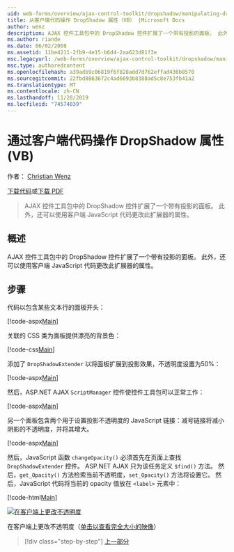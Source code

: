 ```yaml
---
uid: web-forms/overview/ajax-control-toolkit/dropshadow/manipulating-dropshadow-properties-from-client-code-vb
title: 从客户端代码操作 DropShadow 属性（VB） |Microsoft Docs
author: wenz
description: AJAX 控件工具包中的 DropShadow 控件扩展了一个带有投影的面板。 此外，还可以使用客户端 Javascript 更改此扩展器的属性。
ms.author: riande
ms.date: 06/02/2008
ms.assetid: 11be4211-2fb9-4e15-b6d4-2aa623d81f3e
msc.legacyurl: /web-forms/overview/ajax-control-toolkit/dropshadow/manipulating-dropshadow-properties-from-client-code-vb
msc.type: authoredcontent
ms.openlocfilehash: a39adb9c06819f6f828add7d762effad430b8570
ms.sourcegitcommit: 22fbd8863672c4ad6693b8388ad5c8e753fb41a2
ms.translationtype: MT
ms.contentlocale: zh-CN
ms.lasthandoff: 11/28/2019
ms.locfileid: "74574039"
---
```

# <a name="manipulating-dropshadow-properties-from-client-code-vb"></a>通过客户端代码操作 DropShadow 属性 (VB)

作者： [Christian Wenz](https://github.com/wenz)

[下载代码](https://download.microsoft.com/download/5/1/6/51652a81-500b-4f6b-88d3-617103e7941e/DropShadow2.vb.zip)或[下载 PDF](https://download.microsoft.com/download/b/6/a/b6ae89ee-df69-4c87-9bfb-ad1eb2b23373/dropshadow2VB.pdf)

> AJAX 控件工具包中的 DropShadow 控件扩展了一个带有投影的面板。 此外，还可以使用客户端 JavaScript 代码更改此扩展器的属性。

## <a name="overview"></a>概述

AJAX 控件工具包中的 DropShadow 控件扩展了一个带有投影的面板。 此外，还可以使用客户端 JavaScript 代码更改此扩展器的属性。

## <a name="steps"></a>步骤

代码以包含某些文本行的面板开头：

[!code-aspx[Main](manipulating-dropshadow-properties-from-client-code-vb/samples/sample1.aspx)]

关联的 CSS 类为面板提供漂亮的背景色：

[!code-css[Main](manipulating-dropshadow-properties-from-client-code-vb/samples/sample2.css)]

添加了 `DropShadowExtender` 以将面板扩展到投影效果，不透明度设置为50%：

[!code-aspx[Main](manipulating-dropshadow-properties-from-client-code-vb/samples/sample3.aspx)]

然后，ASP.NET AJAX `ScriptManager` 控件使控件工具包可以正常工作：

[!code-aspx[Main](manipulating-dropshadow-properties-from-client-code-vb/samples/sample4.aspx)]

另一个面板包含两个用于设置投影不透明度的 JavaScript 链接：减号链接将减小阴影的不透明度，并将其增大。

[!code-aspx[Main](manipulating-dropshadow-properties-from-client-code-vb/samples/sample5.aspx)]

然后，JavaScript 函数 `changeOpacity()` 必须首先在页面上查找 `DropShadowExtender` 控件。 ASP.NET AJAX 只为该任务定义 `$find()` 方法。 然后，`get_Opacity()` 方法检索当前不透明度，`set_Opacity()` 方法将设置它。 然后，JavaScript 代码将当前的 opacity 值放在 `<label>` 元素中：

[!code-html[Main](manipulating-dropshadow-properties-from-client-code-vb/samples/sample6.html)]

[![在客户端上更改不透明度](manipulating-dropshadow-properties-from-client-code-vb/_static/image2.png)](manipulating-dropshadow-properties-from-client-code-vb/_static/image1.png)

在客户端上更改不透明度（[单击以查看完全大小的映像](manipulating-dropshadow-properties-from-client-code-vb/_static/image3.png)）

> [!div class="step-by-step"]
> [上一部分](adjusting-the-z-index-of-a-dropshadow-vb.md)
